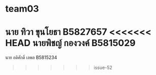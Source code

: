 # team03
นาย ทิวา  ขุนโยธา B5827657
<<<<<<< HEAD
นายพิชญ์ กองวงค์ B5815029
=======
นาย อดิศักดิ์  เลพล B5815234
>>>>>>> issue-52
